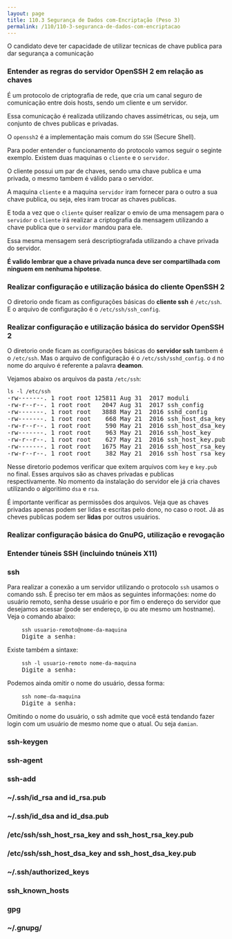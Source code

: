 ```yaml
---
layout: page
title: 110.3 Segurança de Dados com-Encriptação (Peso 3)
permalink: /110/110-3-seguranca-de-dados-com-encriptacao
---
```


O candidato deve ter capacidade de utilizar tecnicas de chave publica para dar segurança a comunicação

### Entender as regras do servidor OpenSSH 2 em relação as chaves

É um protocolo de criptografia de rede, que cria um canal seguro de comunicação entre dois hosts, sendo um cliente e um servidor.

Essa comunicação é realizada utilizando chaves assimétricas, ou seja, um conjunto de chves publicas e privadas.

O `openssh2` é a implementação mais comum do `SSH` (Secure Shell).

Para poder entender o funcionamento do protocolo vamos seguir o seginte exemplo. Existem duas maquinas o `cliente` e o `servidor`. 

O cliente possui um par de chaves, sendo uma chave publica e uma privada, o mesmo tambem é válido para o servidor. 

A maquina  `cliente` e a maquina `servidor` iram fornecer para o outro a sua chave publica, ou seja, eles iram trocar as chaves publicas. 

E toda a vez que o `cliente` quiser realizar o envio de uma mensagem para o `servidor` o `cliente` irá realizar a criptografia da mensagem utilizando a chave publica que o `servidor` mandou para ele. 

Essa mesma mensagem será descriptiografada utilizando a chave privada do servidor. 

**É valido lembrar que a chave privada nunca deve ser compartilhada com ninguem em nenhuma hipotese**.    


### Realizar configuração e utilização básica do **cliente** OpenSSH 2

O diretorio onde ficam as configurações básicas do **cliente ssh** é `/etc/ssh`. E o arquivo de configuração é o `/etc/ssh/ssh_config`.


### Realizar configuração e utilização básica do **servidor** OpenSSH 2

O diretorio onde ficam as configurações básicas do **servidor ssh** tambem é o `/etc/ssh`. Mas o arquivo de configuração é o `/etc/ssh/sshd_config`. o `d` no nome do arquivo é referente a palavra **deamon**.

Vejamos abaixo os arquivos da pasta `/etc/ssh`:

<pre class="command-line language-bash">
<code>ls -l /etc/ssh</code>
-rw-------. 1 root root 125811 Aug 31  2017 moduli
-rw-r--r--. 1 root root   2047 Aug 31  2017 ssh_config
-rw-------. 1 root root   3888 May 21  2016 sshd_config
-rw-------. 1 root root    668 May 21  2016 ssh_host_dsa_key
-rw-r--r--. 1 root root    590 May 21  2016 ssh_host_dsa_key.pub
-rw-------. 1 root root    963 May 21  2016 ssh_host_key
-rw-r--r--. 1 root root    627 May 21  2016 ssh_host_key.pub
-rw-------. 1 root root   1675 May 21  2016 ssh_host_rsa_key
-rw-r--r--. 1 root root    382 May 21  2016 ssh_host_rsa_key.pub
</pre>

Nesse diretorio podemos verificar que exitem arquivos com `key` e `key.pub` no final. Esses arquivos são as chaves privadas e publicas respectivamente. No momento da instalação do servidor ele já cria chaves utilizando o algoritimo `dsa` e `rsa`.

É importante verificar as permissões dos arquivos. Veja que as chaves privadas apenas podem ser lidas e escritas pelo dono, no caso o root. Já as cheves publicas podem ser **lidas** por outros usuários. 


### Realizar configuração básica do GnuPG, utilização e revogação

### Entender túneis SSH (incluindo tnúneis X11) 

### ssh

Para realizar a conexão a um servidor utilizando o protocolo `ssh` usamos o comando ssh. É preciso ter em mãos as seguintes informações: nome do usuário remoto, senha desse usuário e por fim o endereço do servidor que desejamos acessar (pode ser endereço, ip ou ate mesmo um hostname). Veja o comando abaixo:


<pre class="command-line language-bash">
	<code>ssh usuario-remoto@nome-da-maquina</code>
	Digite a senha:
</pre> 

Existe também a sintaxe:

<pre class="command-line language-bash">
	<code>ssh -l usuario-remoto nome-da-maquina</code>
	Digite a senha:
</pre> 

Podemos ainda omitir o nome do usuário, dessa forma:

<pre class="command-line language-bash" data-user="damian">
	<code>ssh nome-da-maquina</code>
	Digite a senha:
</pre> 

Omitindo o nome do usuário, o ssh admite que você está tendando fazer login com um usuário de mesmo nome que o atual. Ou seja `damian`.

### ssh-keygen

### ssh-agent

### ssh-add

###  ~/.ssh/id_rsa and id_rsa.pub

###  ~/.ssh/id_dsa and id_dsa.pub

###  /etc/ssh/ssh_host_rsa_key and ssh_host_rsa_key.pub

###  /etc/ssh/ssh_host_dsa_key and ssh_host_dsa_key.pub

### ~/.ssh/authorized_keys


### ssh_known_hosts

### gpg


### ~/.gnupg/